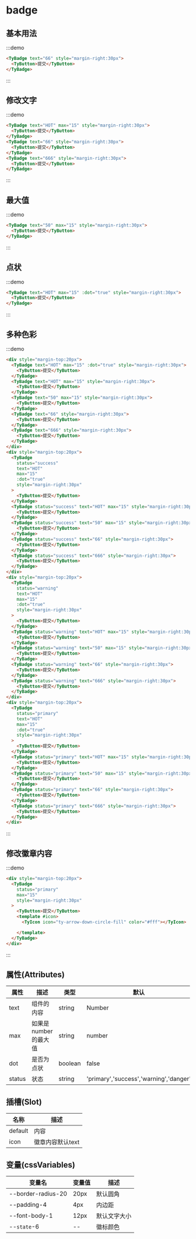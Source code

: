 # badge

## 基本用法

:::demo

```html
<TyBadge text="66" style="margin-right:30px">
  <TyButton>提交</TyButton>
</TyBadge>
```
:::

## 修改文字

:::demo

```html
<TyBadge text="HOT" max="15" style="margin-right:30px">
  <TyButton>提交</TyButton>
</TyBadge>
<TyBadge text="66" style="margin-right:30px">
  <TyButton>提交</TyButton>
</TyBadge>
<TyBadge text="666" style="margin-right:30px">
  <TyButton>提交</TyButton>
</TyBadge>
```

:::

## 最大值

:::demo

```html
<TyBadge text="50" max="15" style="margin-right:30px">
  <TyButton>提交</TyButton>
</TyBadge>
```

:::

## 点状

:::demo

```html
<TyBadge text="HOT" max="15" :dot="true" style="margin-right:30px">
  <TyButton>提交</TyButton>
</TyBadge>
```

:::

## 多种色彩

:::demo

```html
<div style="margin-top:20px">
  <TyBadge text="HOT" max="15" :dot="true" style="margin-right:30px">
    <TyButton>提交</TyButton>
  </TyBadge>
  <TyBadge text="HOT" max="15" style="margin-right:30px">
    <TyButton>提交</TyButton>
  </TyBadge>
  <TyBadge text="50" max="15" style="margin-right:30px">
    <TyButton>提交</TyButton>
  </TyBadge>
  <TyBadge text="66" style="margin-right:30px">
    <TyButton>提交</TyButton>
  </TyBadge>
  <TyBadge text="666" style="margin-right:30px">
    <TyButton>提交</TyButton>
  </TyBadge>
</div>
<div style="margin-top:20px">
  <TyBadge
    status="success"
    text="HOT"
    max="15"
    :dot="true"
    style="margin-right:30px"
  >
    <TyButton>提交</TyButton>
  </TyBadge>
  <TyBadge status="success" text="HOT" max="15" style="margin-right:30px">
    <TyButton>提交</TyButton>
  </TyBadge>
  <TyBadge status="success" text="50" max="15" style="margin-right:30px">
    <TyButton>提交</TyButton>
  </TyBadge>
  <TyBadge status="success" text="66" style="margin-right:30px">
    <TyButton>提交</TyButton>
  </TyBadge>
  <TyBadge status="success" text="666" style="margin-right:30px">
    <TyButton>提交</TyButton>
  </TyBadge>
</div>
<div style="margin-top:20px">
  <TyBadge
    status="warning"
    text="HOT"
    max="15"
    :dot="true"
    style="margin-right:30px"
  >
    <TyButton>提交</TyButton>
  </TyBadge>
  <TyBadge status="warning" text="HOT" max="15" style="margin-right:30px">
    <TyButton>提交</TyButton>
  </TyBadge>
  <TyBadge status="warning" text="50" max="15" style="margin-right:30px">
    <TyButton>提交</TyButton>
  </TyBadge>
  <TyBadge status="warning" text="66" style="margin-right:30px">
    <TyButton>提交</TyButton>
  </TyBadge>
  <TyBadge status="warning" text="666" style="margin-right:30px">
    <TyButton>提交</TyButton>
  </TyBadge>
</div>
<div style="margin-top:20px">
  <TyBadge
    status="primary"
    text="HOT"
    max="15"
    :dot="true"
    style="margin-right:30px"
  >
    <TyButton>提交</TyButton>
  </TyBadge>
  <TyBadge status="primary" text="HOT" max="15" style="margin-right:30px">
    <TyButton>提交</TyButton>
  </TyBadge>
  <TyBadge status="primary" text="50" max="15" style="margin-right:30px">
    <TyButton>提交</TyButton>
  </TyBadge>
  <TyBadge status="primary" text="66" style="margin-right:30px">
    <TyButton>提交</TyButton>
  </TyBadge>
  <TyBadge status="primary" text="666" style="margin-right:30px">
    <TyButton>提交</TyButton>
  </TyBadge>
</div>


```
:::


## 修改徽章内容
:::demo
```html
<div style="margin-top:20px">
  <TyBadge
    status="primary"
    max="15"
    style="margin-right:30px"
  >
    <TyButton>提交</TyButton>
    <template #icon>
      <TyIcon icon="ty-arrow-down-circle-fill" color="#fff"></TyIcon>

    </template>
  </TyBadge>
</div>
```
:::

## 属性(Attributes)

<div class="listTb">

| 属性   | 描述                   | 类型    | 默认                                   |          |
| ------ | ---------------------- | ------- | -------------------------------------- | -------- |
| text   | 组件的内容             | string  | Number                                 | ''       |
| max    | 如果是 number 的最大值 | string  | number                                 | '10099'  |
| dot    | 是否为点状             | boolean | false                                  |          |
| status | 状态                   | string  | 'primary','success','warning','danger' | 'danger' |

</div>

## 插槽(Slot)

<div class="listTb">

| 名称    | 描述         |
| ------- | ------------ |
| default | 内容 |
| icon | 徽章内容默认text |


</div>



## 变量(cssVariables)

<div class="cssVar">

| 变量名                 | 变量值 | 描述               |
| ---------------------- | ------ | ------------------ |
| --border-radius-20         | 20px    | 默认圆角           |
| --padding-4      | 4px    | 内边距             |
| --font-body-1 | 12px    | 默认文字大小 |
| --`state`-6 | --    | 徽标颜色 |


</div>